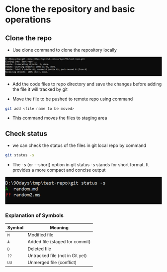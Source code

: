 # Clone the repository and basic operations

## Clone the repo

- Use clone command to clone the repository locally 

![Clone repo](assets/ss_01.png)

- Add the code files to repo directory  and save the changes before adding the file it will tracked by git 

- Move the file to be pushed to remote repo using command

```sh
git add <file name to be moved>
```
- This command moves the files to staging area


## Check status

- we can check the status of the files in git local repo by command

```sh
git status -s
```

- The -s (or --short) option in git status -s stands for short format. It provides a more compact and concise output

![Clone repo](assets/ss_02.png)

### **Explanation of Symbols**

|Symbol|Meaning|
|---|---|
|`M`|Modified file|
|`A`|Added file (staged for commit)|
|`D`|Deleted file|
|`??`|Untracked file (not in Git yet)|
|`UU`|Unmerged file (conflict)|


